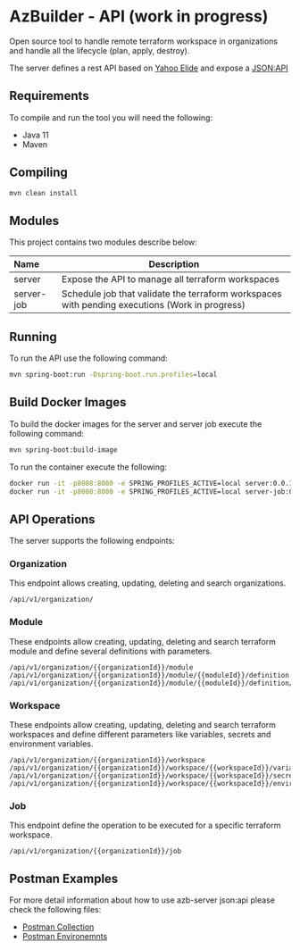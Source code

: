 # AzBuilder - API (work in progress)

Open source tool to handle remote terraform workspace in organizations and handle all the lifecycle (plan, apply, destroy).

The server defines a rest API based on [Yahoo Elide](https://elide.io/) and expose a [JSON:API](https://jsonapi.org/)

## Requirements

To compile and run the tool you will need the following:

* Java 11
* Maven

## Compiling

```bash
mvn clean install
```

## Modules
This project contains two modules describe below:

|Name      |Description                                       |
|:---------|--------------------------------------------------|
|server    | Expose the API to manage all terraform workspaces|
|server-job| Schedule job that validate the terraform workspaces with pending executions (Work in progress) |

## Running
To run the API use the following command:

```bash
mvn spring-boot:run -Dspring-boot.run.profiles=local
```

## Build Docker Images

To build the docker images for the server and server job execute the following command:
```bash
mvn spring-boot:build-image
```

To run the container execute the following:
```bash
docker run -it -p8080:8080 -e SPRING_PROFILES_ACTIVE=local server:0.0.1;
docker run -it -p8080:8080 -e SPRING_PROFILES_ACTIVE=local server-job:0.0.1;
```

## API Operations
The server supports the following endpoints:

### Organization
This endpoint allows creating, updating, deleting and search organizations.
```
/api/v1/organization/
``` 
### Module
These endpoints allow creating, updating, deleting and search terraform module and define several definitions with parameters.
```
/api/v1/organization/{{organizationId}}/module
/api/v1/organization/{{organizationId}}/module/{{moduleId}}/definition
/api/v1/organization/{{organizationId}}/module/{{moduleId}}/definition/{{versionId}}/parameter
```
### Workspace
These endpoints allow creating, updating, deleting and search terraform workspaces and define different parameters like variables, secrets and environment variables.
```
/api/v1/organization/{{organizationId}}/workspace
/api/v1/organization/{{organizationId}}/workspace/{{workspaceId}}/variable
/api/v1/organization/{{organizationId}}/workspace/{{workspaceId}}/secret
/api/v1/organization/{{organizationId}}/workspace/{{workspaceId}}/environment
```
### Job
This endpoint define the operation to be executed for a specific terraform workspace. 
```
/api/v1/organization/{{organizationId}}/job
```

## Postman Examples
For more detail information about how to use azb-server json:api please check the following files:

* [Postman Collection](postman/azb-server.postman_collection.json)
* [Postman Environemnts](postman/AzBuilderEnvironment.postman_environment.json)